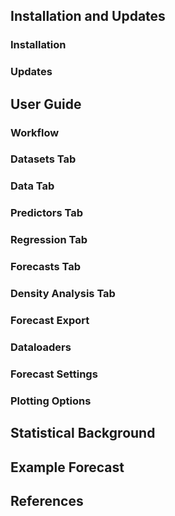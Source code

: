 ## Installation and Updates

### Installation

### Updates

## User Guide

### Workflow

### Datasets Tab

### Data Tab

### Predictors Tab

### Regression Tab

### Forecasts Tab

### Density Analysis Tab

### Forecast Export

### Dataloaders

### Forecast Settings

### Plotting Options

## Statistical Background

## Example Forecast

## References
